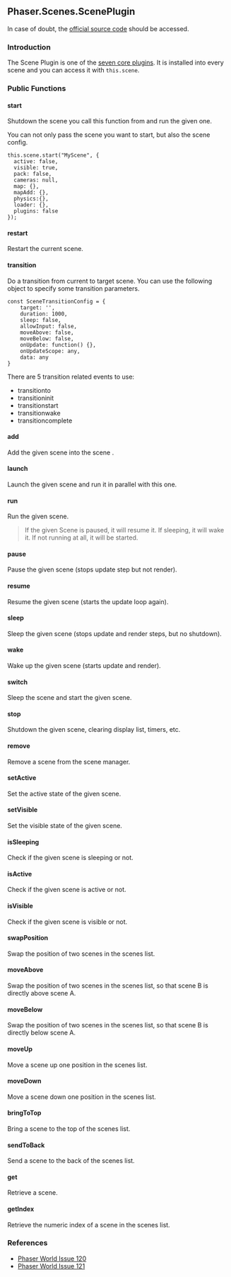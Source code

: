 ## Phaser.Scenes.ScenePlugin

In case of doubt, the [official source code](https://github.com/photonstorm/phaser) should be accessed.

### Introduction

The Scene Plugin is one of the [seven core plugins](https://github.com/digitsensitive/phaser3-typescript/blob/master/cheatsheets/scene/systems.md#core-plugins).
It is installed into every scene and you can access it with `this.scene`.

### Public Functions

#### start
Shutdown the scene you call this function from and run the given one.

You can not only pass the scene you want to start, but also the scene config.

```
this.scene.start("MyScene", {
  active: false,
  visible: true,
  pack: false,
  cameras: null,
  map: {},
  mapAdd: {},
  physics:{},
  loader: {},
  plugins: false
});
```

#### restart
Restart the current scene.

#### transition
Do a transition from current to target scene.
You can use the following object to specify some transition parameters.

```
const SceneTransitionConfig = {
    target: '',
    duration: 1000,
    sleep: false,
    allowInput: false,
    moveAbove: false,
    moveBelow: false,
    onUpdate: function() {},
    onUpdateScope: any,
    data: any
}
```

There are 5 transition related events to use:

- transitionto
- transitioninit
- transitionstart
- transitionwake
- transitioncomplete

#### add
Add the given scene into the scene .

#### launch
Launch the given scene and run it in parallel with this one.

#### run
Run the given scene.

> If the given Scene is paused, it will resume it. If sleeping, it will wake it.
If not running at all, it will be started.

#### pause
Pause the given scene (stops update step but not render).

#### resume
Resume the given scene (starts the update loop again).

#### sleep
Sleep the given scene (stops update and render steps, but no shutdown).

#### wake
Wake up the given scene (starts update and render).

#### switch
Sleep the scene and start the given scene.

#### stop
Shutdown the given scene, clearing display list, timers, etc.

#### remove
Remove a scene from the scene manager.

#### setActive
Set the active state of the given scene.

#### setVisible
Set the visible state of the given scene.

#### isSleeping
Check if the given scene is sleeping or not.

#### isActive
Check if the given scene is active or not.

#### isVisible
Check if the given scene is visible or not.

#### swapPosition
Swap the position of two scenes in the scenes list.

#### moveAbove
Swap the position of two scenes in the scenes list, so that scene B is
directly above scene A.

#### moveBelow
Swap the position of two scenes in the scenes list, so that scene B is
directly below scene A.

#### moveUp
Move a scene up one position in the scenes list.

#### moveDown
Move a scene down one position in the scenes list.

#### bringToTop
Bring a scene to the top of the scenes list.

#### sendToBack
Send a scene to the back of the scenes list.

#### get
Retrieve a scene.

#### getIndex
Retrieve the numeric index of a scene in the scenes list.

### References

- [Phaser World Issue 120](https://madmimi.com/p/2c1afb)
- [Phaser World Issue 121](https://madmimi.com/p/860f1c)
